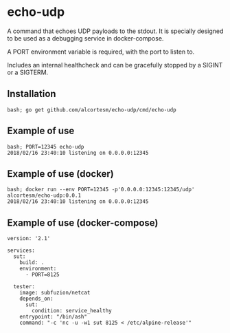 # echo-udp

A command that echoes UDP payloads to the stdout.  It is specially
designed to be used as a debugging service in docker-compose.

A PORT environment variable is required, with the port to listen to.

Includes an internal healthcheck and can be gracefully stopped by a
SIGINT or a SIGTERM.

## Installation

```
bash; go get github.com/alcortesm/echo-udp/cmd/echo-udp
```

## Example of use

```
bash; PORT=12345 echo-udp
2018/02/16 23:40:10 listening on 0.0.0.0:12345
```

## Example of use (docker)
```
bash; docker run --env PORT=12345 -p'0.0.0.0:12345:12345/udp' alcortesm/echo-udp:0.0.1
2018/02/16 23:40:10 listening on 0.0.0.0:12345
```

## Example of use (docker-compose)

```
version: '2.1'

services:
  sut:
    build: .
    environment:
      - PORT=8125

  tester:
    image: subfuzion/netcat
    depends_on:
      sut:
        condition: service_healthy
    entrypoint: "/bin/ash"
    command: "-c 'nc -u -w1 sut 8125 < /etc/alpine-release'"
```

